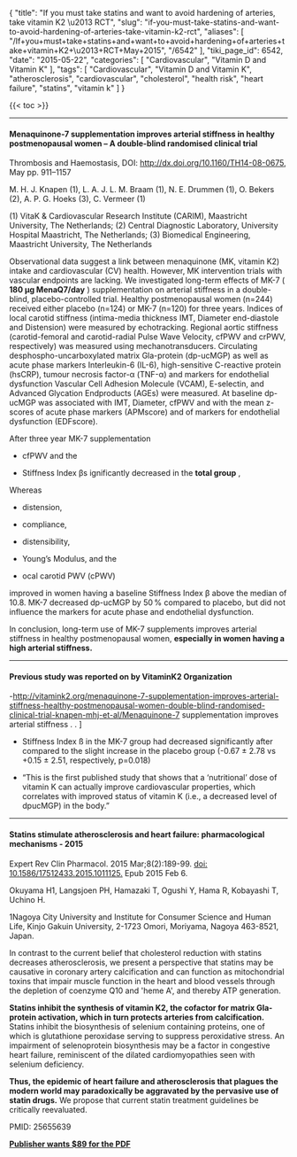 {
    "title": "If you must take statins and want to avoid hardening of arteries, take vitamin K2 \u2013 RCT",
    "slug": "if-you-must-take-statins-and-want-to-avoid-hardening-of-arteries-take-vitamin-k2-rct",
    "aliases": [
        "/If+you+must+take+statins+and+want+to+avoid+hardening+of+arteries+take+vitamin+K2+\u2013+RCT+May+2015",
        "/6542"
    ],
    "tiki_page_id": 6542,
    "date": "2015-05-22",
    "categories": [
        "Cardiovascular",
        "Vitamin D and Vitamin K"
    ],
    "tags": [
        "Cardiovascular",
        "Vitamin D and Vitamin K",
        "atherosclerosis",
        "cardiovascular",
        "cholesterol",
        "health risk",
        "heart failure",
        "statins",
        "vitamin k"
    ]
}


{{< toc >}} 

---

#### Menaquinone-7 supplementation improves arterial stiffness in healthy postmenopausal women – A double-blind randomised clinical trial

Thrombosis and Haemostasis, DOI:	http://dx.doi.org/10.1160/TH14-08-0675, May pp. 911–1157

M. H. J. Knapen (1), L. A. J. L. M. Braam (1), N. E. Drummen (1), O. Bekers (2), A. P. G. Hoeks (3), C. Vermeer (1)

(1) VitaK & Cardiovascular Research Institute (CARIM), Maastricht University, The Netherlands; (2) Central Diagnostic Laboratory, University Hospital Maastricht, The Netherlands; (3) Biomedical Engineering, Maastricht University, The Netherlands

Observational data suggest a link between menaquinone (MK, vitamin K2) intake and cardiovascular (CV) health. However, MK intervention trials with vascular endpoints are lacking. We investigated long-term effects of MK-7 ( **180 µg MenaQ7/day** ) supplementation on arterial stiffness in a double-blind, placebo-controlled trial. Healthy postmenopausal women (n=244) received either placebo (n=124) or MK-7 (n=120) for three years. Indices of local carotid stiffness (intima-media thickness IMT, Diameter end-diastole and Distension) were measured by echotracking. Regional aortic stiffness (carotid-femoral and carotid-radial Pulse Wave Velocity, cfPWV and crPWV, respectively) was measured using mechanotransducers. Circulating desphospho-uncarboxylated matrix Gla-protein (dp-ucMGP) as well as acute phase markers Interleukin-6 (IL-6), high-sensitive C-reactive protein (hsCRP), tumour necrosis factor-α (TNF-α) and markers for endothelial dysfunction Vascular Cell Adhesion Molecule (VCAM), E-selectin, and Advanced Glycation Endproducts (AGEs) were measured. At baseline dp-ucMGP was associated with IMT, Diameter, cfPWV and with the mean z-scores of acute phase markers (APMscore) and of markers for endothelial dysfunction (EDFscore). 

After three year MK-7 supplementation 

* cfPWV and the 

* Stiffness Index βs ignificantly decreased in the  **total group** , 

Whereas 

* distension, 

* compliance, 

* distensibility, 

* Young’s Modulus, and the 

* ocal carotid PWV (cPWV) 

improved in women having a baseline Stiffness Index β above the median of 10.8. MK-7 decreased dp-ucMGP by 50 % compared to placebo, but did not influence the markers for acute phase and endothelial dysfunction. 

In conclusion, long-term use of MK-7 supplements improves arterial stiffness in healthy postmenopausal women,  **especially in women having a high arterial stiffness.** 

---

#### Previous study was reported on by VitaminK2 Organization

-http://vitamink2.org/menaquinone-7-supplementation-improves-arterial-stiffness-healthy-postmenopausal-women-double-blind-randomised-clinical-trial-knapen-mhj-et-al/Menaquinone-7 supplementation improves arterial stiffness . . ]

* Stiffness Index ß in the MK-7 group had decreased significantly after compared to the slight increase in the placebo group (-0.67 ± 2.78 vs +0.15 ± 2.51, respectively, p=0.018)

* “This is the first published study that shows that a ‘nutritional’ dose of vitamin K can actually improve cardiovascular properties, which correlates with improved status of vitamin K (i.e., a decreased level of dpucMGP) in the body.”

---

#### Statins stimulate atherosclerosis and heart failure: pharmacological mechanisms - 2015

Expert Rev Clin Pharmacol. 2015 Mar;8(2):189-99. [doi: 10.1586/17512433.2015.1011125.](https://doi.org/10.1586/17512433.2015.1011125.) Epub 2015 Feb 6.

Okuyama H1, Langsjoen PH, Hamazaki T, Ogushi Y, Hama R, Kobayashi T, Uchino H.

1Nagoya City University and Institute for Consumer Science and Human Life, Kinjo Gakuin University, 2-1723 Omori, Moriyama, Nagoya 463-8521, Japan.

In contrast to the current belief that cholesterol reduction with statins decreases atherosclerosis, we present a perspective that statins may be causative in coronary artery calcification and can function as mitochondrial toxins that impair muscle function in the heart and blood vessels through the depletion of coenzyme Q10 and 'heme A', and thereby ATP generation. 

 **Statins inhibit the synthesis of vitamin K2, the cofactor for matrix Gla-protein activation, which in turn protects arteries from calcification.**  Statins inhibit the biosynthesis of selenium containing proteins, one of which is glutathione peroxidase serving to suppress peroxidative stress. An impairment of selenoprotein biosynthesis may be a factor in congestive heart failure, reminiscent of the dilated cardiomyopathies seen with selenium deficiency. 

 **Thus, the epidemic of heart failure and atherosclerosis that plagues the modern world may paradoxically be aggravated by the pervasive use of statin drugs.**  We propose that current statin treatment guidelines be critically reevaluated.

PMID: 25655639

 **[Publisher wants $89 for the PDF](http://informahealthcare.com/doi/pdf/10.1586/17512433.2015.1011125)**